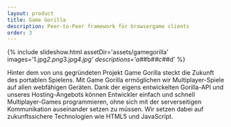 ```yaml
---
layout: product
title: Game Gorilla
description: Peer-to-Peer framework für browsergame clients
order: 3
---
```


{% include slideshow.html assetDir='assets/gamegorilla' images='1.jpg*2.png*3.jpg*4.jpg' descriptions='a#*#b#*#c#*#d' %}

Hinter dem von uns gegründeten Projekt Game Gorilla steckt die Zukunft des portablen Spielens. Mit Game Gorilla ermöglichen wir Multiplayer-Spiele auf allen webfähigen Geräten. Dank der eigens entwickelten Gorilla-API und unseres Hosting-Angebots können Entwickler einfach und schnell Multiplayer-Games programmieren, ohne sich mit der serverseitigen Kommunikation auseinander setzen zu müssen. Wir setzen dabei auf zukunftssichere Technologien wie HTML5 und JavaScript.
